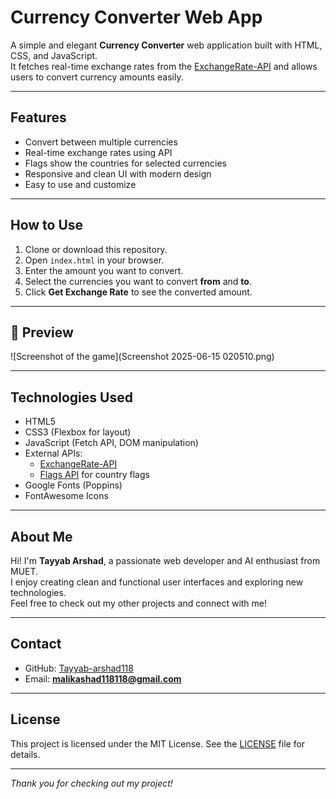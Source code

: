 # Currency Converter Web App

A simple and elegant **Currency Converter** web application built with HTML, CSS, and JavaScript.  
It fetches real-time exchange rates from the [ExchangeRate-API](https://www.exchangerate-api.com) and allows users to convert currency amounts easily.

---

## Features

- Convert between multiple currencies
- Real-time exchange rates using API
- Flags show the countries for selected currencies
- Responsive and clean UI with modern design
- Easy to use and customize

---

## How to Use

1. Clone or download this repository.
2. Open `index.html` in your browser.
3. Enter the amount you want to convert.
4. Select the currencies you want to convert **from** and **to**.
5. Click **Get Exchange Rate** to see the converted amount.

---
## 📸 Preview

![Screenshot of the game](Screenshot 2025-06-15 020510.png)

---

## Technologies Used

- HTML5
- CSS3 (Flexbox for layout)
- JavaScript (Fetch API, DOM manipulation)
- External APIs:
  - [ExchangeRate-API](https://open.er-api.com/v6/latest/)
  - [Flags API](https://flagsapi.com) for country flags
- Google Fonts (Poppins)
- FontAwesome Icons

---

## About Me

Hi! I'm **Tayyab Arshad**, a passionate web developer and AI enthusiast from MUET.  
I enjoy creating clean and functional user interfaces and exploring new technologies.  
Feel free to check out my other projects and connect with me!

---

## Contact

- GitHub: [Tayyab-arshad118](https://github.com/Tayyab-arshad118)  
- Email: **malikashad118118@gmail.com**  

---

## License

This project is licensed under the MIT License. See the [LICENSE](LICENSE) file for details.

---

*Thank you for checking out my project!*
